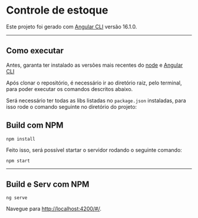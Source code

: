 # Controle de estoque

Este projeto foi gerado com [Angular CLI](https://github.com/angular/angular-cli) versão 16.1.0.

----
## Como executar

Antes, garanta ter instalado as versões mais recentes do [node](https://nodejs.org/pt-br/docs) e [Angular CLI](https://angular.io/cli)

Após clonar o repositório, é necessário ir ao diretório raiz, pelo terminal, para poder executar os comandos descritos abaixo.

Será necessário ter todas as libs listadas no `package.json` instaladas, para isso rode o comando seguinte no diretório do projeto: 

## Build  com NPM

```
npm install
```

Feito isso, será possível startar o servidor rodando o seguinte comando: 

```
npm start
```
---
## Build e Serv com NPM

```
ng serve
```
 
Navegue para [http://localhost:4200/#/](http://localhost:4200/#/).


